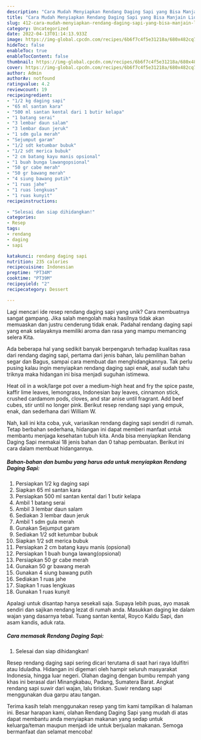 ```yaml
---
description: "Cara Mudah Menyiapkan Rendang Daging Sapi yang Bisa Manjain Lidah"
title: "Cara Mudah Menyiapkan Rendang Daging Sapi yang Bisa Manjain Lidah"
slug: 412-cara-mudah-menyiapkan-rendang-daging-sapi-yang-bisa-manjain-lidah
category: Uncategorized
date: 2022-04-13T01:14:13.933Z
image: https://img-global.cpcdn.com/recipes/6b6f7c4f5e31218a/680x482cq70/rendang-daging-sapi-foto-resep-utama.jpg
hideToc: false
enableToc: true
enableTocContent: false
thumbnail: https://img-global.cpcdn.com/recipes/6b6f7c4f5e31218a/680x482cq70/rendang-daging-sapi-foto-resep-utama.jpg
cover: https://img-global.cpcdn.com/recipes/6b6f7c4f5e31218a/680x482cq70/rendang-daging-sapi-foto-resep-utama.jpg
author: Admin
authorAv: notfound
ratingvalue: 4.2
reviewcount: 19
recipeingredient:
- "1/2 kg daging sapi"
- "65 ml santan kara"
- "500 ml santan kental dari 1 butir kelapa"
- "1 batang serai"
- "3 lembar daun salam"
- "3 lembar daun jeruk"
- "1 sdm gula merah"
- "Sejumput garam"
- "1/2 sdt ketumbar bubuk"
- "1/2 sdt merica bubuk"
- "2 cm batang kayu manis opsional"
- "1 buah bunga lawangopsional"
- "50 gr cabe merah"
- "50 gr bawang merah"
- "4 siung bawang putih"
- "1 ruas jahe"
- "1 ruas lengkuas"
- "1 ruas kunyit"
recipeinstructions:

- "Selesai dan siap dihidangkan!"
categories:
- Resep
tags:
- rendang
- daging
- sapi

katakunci: rendang daging sapi 
nutrition: 235 calories
recipecuisine: Indonesian
preptime: "PT34M"
cooktime: "PT39M"
recipeyield: "2"
recipecategory: Dessert

---
```





Lagi mencari ide resep rendang daging sapi yang unik? Cara membuatnya sangat gampang. Jika salah mengolah maka hasilnya tidak akan memuaskan dan justru cenderung tidak enak. Padahal rendang daging sapi yang enak selayaknya memiliki aroma dan rasa yang mampu memancing selera Kita.





Ada beberapa hal yang sedikit banyak berpengaruh terhadap kualitas rasa dari rendang daging sapi, pertama dari jenis bahan, lalu pemilihan bahan segar dan Bagus, sampai cara membuat dan menghidangkannya. Tak perlu pusing kalau ingin menyiapkan rendang daging sapi enak,      asal sudah tahu triknya maka hidangan ini bisa menjadi suguhan istimewa.














Heat oil in a wok/large pot over a medium-high heat and fry the spice paste, kaffir lime leaves, lemongrass, Indonesian bay leaves, cinnamon stick, crushed cardamom pods, cloves, and star anise until fragrant. Add beef cubes, stir until no longer pink. Berikut resep rendang sapi yang empuk, enak, dan sederhana dari William W.






Nah, kali ini kita coba, yuk, variasikan rendang daging sapi sendiri di rumah. Tetap berbahan sederhana, hidangan ini dapat memberi manfaat untuk membantu menjaga kesehatan tubuh kita. Anda bisa menyiapkan Rendang Daging Sapi memakai 18 jenis bahan dan 0 tahap pembuatan. Berikut ini cara dalam membuat hidangannya.

<!--inarticleads1-->

##### Bahan-bahan dan bumbu yang harus ada untuk menyiapkan Rendang Daging Sapi:

1. Persiapkan 1/2 kg daging sapi
1. Siapkan 65 ml santan kara
1. Persiapkan 500 ml santan kental dari 1 butir kelapa
1. Ambil 1 batang serai
1. Ambil 3 lembar daun salam
1. Sediakan 3 lembar daun jeruk
1. Ambil 1 sdm gula merah
1. Gunakan Sejumput garam
1. Sediakan 1/2 sdt ketumbar bubuk
1. Siapkan 1/2 sdt merica bubuk
1. Persiapkan 2 cm batang kayu manis (opsional)
1. Persiapkan 1 buah bunga lawang(opsional)
1. Persiapkan 50 gr cabe merah
1. Gunakan 50 gr bawang merah
1. Gunakan 4 siung bawang putih
1. Sediakan 1 ruas jahe
1. Siapkan 1 ruas lengkuas
1. Gunakan 1 ruas kunyit


Apalagi untuk disantap hanya sesekali saja. Supaya lebih puas, ayo masak sendiri dan sajikan rendang lezat di rumah anda. Masukkan daging ke dalam wajan yang dasarnya tebal. Tuang santan kental, Royco Kaldu Sapi, dan asam kandis, aduk rata. 

<!--inarticleads2-->

##### Cara memasak Rendang Daging Sapi:


1. Selesai dan siap dihidangkan!

Resep rendang daging sapi sering dicari terutama di saat hari raya Idulfitri atau Iduladha. Hidangan ini digemari oleh hampir seluruh masyarakat Indonesia, hingga luar negeri. Olahan daging dengan bumbu rempah yang khas ini berasal dari Minangkabau, Padang, Sumatera Barat. Angkat rendang sapi suwir dari wajan, lalu tiriskan. Suwir rendang sapi menggunakan dua garpu atau tangan. 

Terima kasih telah menggunakan resep yang tim kami tampilkan di halaman ini. Besar harapan kami, olahan Rendang Daging Sapi yang mudah di atas dapat membantu anda menyiapkan makanan yang sedap untuk keluarga/teman maupun menjadi ide untuk berjualan makanan. Semoga bermanfaat dan selamat mencoba!
